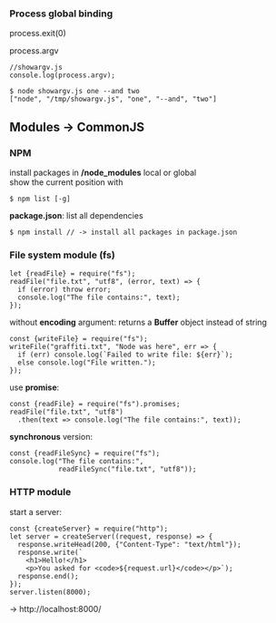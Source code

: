 ### Process global binding
process.exit(0)

process.argv
```
//showargv.js
console.log(process.argv);

$ node showargv.js one --and two
["node", "/tmp/showargv.js", "one", "--and", "two"]
```

## Modules -> CommonJS

### NPM
install packages in **/node_modules** local or global  
show the current position with 
```
$ npm list [-g]
```

**package.json**: list all dependencies  
```
$ npm install // -> install all packages in package.json
```

### File system module (fs)
```
let {readFile} = require("fs");
readFile("file.txt", "utf8", (error, text) => {
  if (error) throw error;
  console.log("The file contains:", text);
});
```
without **encoding** argument: returns a **Buffer** object instead of string

```
const {writeFile} = require("fs");
writeFile("graffiti.txt", "Node was here", err => {
  if (err) console.log(`Failed to write file: ${err}`);
  else console.log("File written.");
});
```

use **promise**:
```
const {readFile} = require("fs").promises;
readFile("file.txt", "utf8")
  .then(text => console.log("The file contains:", text));
```

**synchronous** version:
```
const {readFileSync} = require("fs");
console.log("The file contains:",
            readFileSync("file.txt", "utf8"));
```

### HTTP module
start a server:
```
const {createServer} = require("http");
let server = createServer((request, response) => {
  response.writeHead(200, {"Content-Type": "text/html"});
  response.write(`
    <h1>Hello!</h1>
    <p>You asked for <code>${request.url}</code></p>`);
  response.end();
});
server.listen(8000);
```
-> http://localhost:8000/
